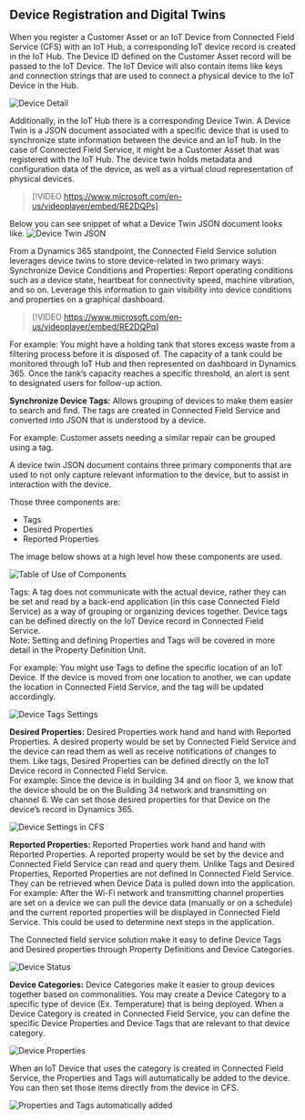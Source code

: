 ## Device Registration and Digital Twins

When you register a Customer Asset or an IoT Device from Connected Field Service (CFS) with an IoT Hub, a corresponding IoT device record is created in the IoT Hub.  The Device ID defined on the Customer Asset record will be passed to the IoT Device.  The IoT Device will also contain items like keys and connection strings that are used to connect a physical device to the IoT Device in the Hub.   

![Device Detail](../media/1-rg-unit2.png)

Additionally, in the IoT Hub there is a corresponding Device Twin.  A Device Twin is a JSON document associated with a specific device that is used to synchronize state information between the device and an IoT hub.  In the case of Connected Field Service, it might be a Customer Asset that was registered with the IoT Hub.  The device twin holds metadata and configuration data of the device, as well as a virtual cloud representation of physical devices.   

> [!VIDEO https://www.microsoft.com/en-us/videoplayer/embed/RE2DQPs]

Below you can see snippet of what a Device Twin JSON document looks like. 
![Device Twin JSON](../media/2-rg-unit2.png)

From a Dynamics 365 standpoint, the Connected Field Service solution leverages device twins to store device-related in two primary ways: 
Synchronize Device Conditions and Properties: Report operating conditions such as a device state, heartbeat for connectivity speed, machine vibration, and so on.  Leverage this information to gain visibility into device conditions and properties on a graphical dashboard.  

> [!VIDEO https://www.microsoft.com/en-us/videoplayer/embed/RE2DQPq]
> 
For example: You might have a holding tank that stores excess waste from a filtering process before it is disposed of.  The capacity of a tank could be monitored through IoT Hub and then represented on dashboard in Dynamics 365.   Once the tank’s capacity reaches a specific threshold, an alert is sent to designated users for follow-up action. 

**Synchronize Device Tags:** Allows grouping of devices to make them easier to search and find. The tags are created in Connected Field Service and converted into JSON that is understood by a device. 

For example: Customer assets needing a similar repair can be grouped using a tag. 

A device twin JSON document contains three primary components that are used to not only capture relevant information to the device, but to assist in interaction with the device.   

Those three components are: 
- Tags 
- Desired Properties 
- Reported Properties 

The image below shows at a high level how these components are used. 

![Table of Use of Components](../media/3-rg-unit2.png)
 
Tags: 
A tag does not communicate with the actual device, rather they can be set and read by a back-end application (in this case Connected Field Service) as a way of grouping or organizing devices together.  Device tags can be defined directly on the IoT Device record in Connected Field Service.   
Note:  Setting and defining Properties and Tags will be covered in more detail in the Property Definition Unit.     

For example:  You might use Tags to define the specific location of an IoT Device.  If the device is moved from one location to another, we can update the location in Connected Field Service, and the tag will be updated accordingly.   

![Device Tags Settings](../media/4-rg-unit2.png)
 
**Desired Properties:**
Desired Properties work hand and hand with Reported Properties.  A desired property would be set by Connected Field Service and the device can read them as well as receive notifications of changes to them.  Like tags, Desired Properties can be defined directly on the IoT Device record in Connected Field Service.   
For example:  Since the device is in building 34 and on floor 3, we know that the device should be on the Building 34 network and transmitting on channel 6.
We can set those desired properties for that Device on the device’s record in Dynamics 365. 
  
![Device Settings in CFS](../media/5-rg-unit2.png)
 
**Reported Properties:** 
Reported Properties work hand and hand with Reported Properties.  A reported property would be set by the device and Connected Field Service can read and query them.  Unlike Tags and Desired Properties, Reported Properties are not defined in Connected Field Service.  They can be retrieved when Device Data is pulled down into the application.   
For example:  After the Wi-Fi network and transmitting channel properties are set on a device we can pull the device data (manually or on a schedule) and the current reported properties will be displayed in Connected Field Service.  This could be used to determine next steps in the application.   
 
The Connected field service solution make it easy to define Device Tags and Desired properties through Property Definitions and Device Categories.  

![Device Status](../media/6-rg-unit2.png) 
 
**Device Categories:**
Device Categories make it easier to group devices together based on commonalities.  You may create a Device Category to a specific type of device (Ex. Temperature) that is being deployed.  When a Device Category is created in Connected Field Service, you can define the specific Device Properties and Device Tags that are relevant to that device category.  

![Device Properties](../media/7-rg-unit2.png)
 
When an IoT Device that uses the category is created in Connected Field Service, the Properties and Tags will automatically be added to the device.  You can then set those items directly from the device in CFS.  

![Properties and Tags automatically added](../media/8-rg-unit2.png)